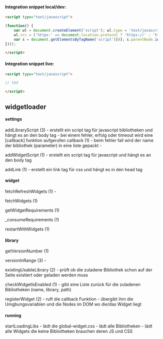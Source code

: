 #### Integration snippet local/dev: ####
```html
<script type="text/javascript">

(function() {
    var wl = document.createElement('script'); wl.type = 'text/javascript'; wl.async = true;
    wl.src = ('https:' == document.location.protocol ? 'https://' : 'http://') + 'ttm-stag.tui-interactive.com/ms/fe/widgetloader/widgetloader.js';
    var s = document.getElementsByTagName('script')[0]; s.parentNode.insertBefore(wl, s);
})();

</script>
```

#### Integration snippet live: ####
```html
<script type="text/javascript">

// tbd

</script>
```

## widgetloader ##

#### settings ####

addLibraryScript (3)
    - erstellt ein script tag für javascript bibliotheken und hängt es an den body tag
    - bei einem fehler, erfolg oder timeout wird eine [callback] funktion aufgerufen
        callback (1)
        - beim fehler fall wird der name der bibliothek (parameter) in eine liste gepackt
        - 

addWidgetScript (1)
    - erstellt ein script tag für javascript und hängt es an den body tag

addLink (1)
    - erstellt ein link tag für css und hängt es in den head tag
    
#### widget ####
    
fetchRefreshWidgets (1)
    - 
    
fetchWidgets (1)

getWidgetRequirements (1)

_consumeRequirements (1)

restartWithWidgets (1)

#### library ####

getVersionNumber (1)

versionInRange (3)
    - 

existingUsableLibrary (2)
    - prüft ob die zuladene Bibliothek schon auf der Seite existiert oder geladen werden muss

checkWidgetIsEnabled (1)
    - gibt eine Liste zurück für die zuladenen Bibliotheken (name, library, path)

registerWidget (2)
    - ruft die callback Funktion
    - übergibt ihm die Umgbungsvariablen und die Nodes im DOM wo die/das Widget liegt

#### running ####

startLoadingLibs
    - lädt die global-widget.css
    - lädt alle Bibliotheken
    - lädt alle Widgets die keine Bibliotheken brauchen deren JS und CSS 